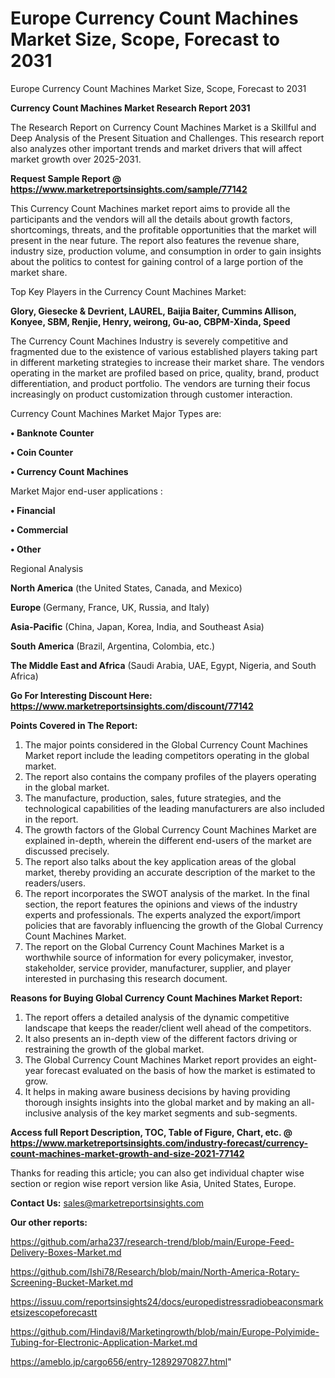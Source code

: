 # Europe Currency Count Machines Market Size, Scope, Forecast to 2031
 Europe Currency Count Machines Market Size, Scope, Forecast to 2031

<strong>Currency Count Machines Market Research Report 2031</strong>

The Research Report on Currency Count Machines Market is a Skillful and Deep Analysis of the Present Situation and Challenges. This research report also analyzes other important trends and market drivers that will affect market growth over 2025-2031.

<strong>Request Sample Report @ <a href=https://www.marketreportsinsights.com/sample/77142>https://www.marketreportsinsights.com/sample/77142</a></strong>

This Currency Count Machines market report aims to provide all the participants and the vendors will all the details about growth factors, shortcomings, threats, and the profitable opportunities that the market will present in the near future. The report also features the revenue share, industry size, production volume, and consumption in order to gain insights about the politics to contest for gaining control of a large portion of the market share.

Top Key Players in the Currency Count Machines Market:

<strong>Glory, Giesecke & Devrient, LAUREL, Baijia Baiter, Cummins Allison, Konyee, SBM, Renjie, Henry, weirong, Gu-ao, CBPM-Xinda, Speed</strong>

The Currency Count Machines Industry is severely competitive and fragmented due to the existence of various established players taking part in different marketing strategies to increase their market share. The vendors operating in the market are profiled based on price, quality, brand, product differentiation, and product portfolio. The vendors are turning their focus increasingly on product customization through customer interaction.

Currency Count Machines Market Major Types are:

<strong>• Banknote Counter

• Coin Counter

• Currency Count Machines</strong>

Market Major end-user applications :

<strong>• Financial

• Commercial

• Other</strong>

Regional Analysis

</u><strong><b>North America</b></strong> (the United States, Canada, and Mexico)

<strong><b>Europe </b></strong>(Germany, France, UK, Russia, and Italy)

<strong><b>Asia-Pacific</b></strong> (China, Japan, Korea, India, and Southeast Asia)

<strong><b>South America</b></strong> (Brazil, Argentina, Colombia, etc.)

<strong><b>The Middle East and Africa</b></strong> (Saudi Arabia, UAE, Egypt, Nigeria, and South Africa)

<strong>Go For Interesting Discount Here: <a href=https://www.marketreportsinsights.com/discount/77142>https://www.marketreportsinsights.com/discount/77142</a></strong>

<strong>Points Covered in The Report:</strong>
<ol>
  <li>The major points considered in the Global Currency Count Machines Market report include the leading competitors operating in the global market.</li>
  <li>The report also contains the company profiles of the players operating in the global market.</li>
  <li>The manufacture, production, sales, future strategies, and the technological capabilities of the leading manufacturers are also included in the report.</li>
  <li>The growth factors of the Global Currency Count Machines Market are explained in-depth, wherein the different end-users of the market are discussed precisely.</li>
  <li>The report also talks about the key application areas of the global market, thereby providing an accurate description of the market to the readers/users.</li>
  <li>The report incorporates the SWOT analysis of the market. In the final section, the report features the opinions and views of the industry experts and professionals. The experts analyzed the export/import policies that are favorably influencing the growth of the Global Currency Count Machines Market.</li>
  <li>The report on the Global Currency Count Machines Market is a worthwhile source of information for every policymaker, investor, stakeholder, service provider, manufacturer, supplier, and player interested in purchasing this research document.</li>
</ol>
<strong>Reasons for Buying Global Currency Count Machines Market Report:</strong>

<ol>
  <li>The report offers a detailed analysis of the dynamic competitive landscape that keeps the reader/client well ahead of the competitors.</li>
  <li>It also presents an in-depth view of the different factors driving or restraining the growth of the global market.</li>
  <li>The Global Currency Count Machines Market report provides an eight-year forecast evaluated on the basis of how the market is estimated to grow.</li>
  <li>It helps in making aware business decisions by having providing thorough insights insights into the global market and by making an all-inclusive analysis of the key market segments and sub-segments.</li>
</ol>
<strong>Access full Report Description, TOC, Table of Figure, Chart, etc. @ <a href=https://www.marketreportsinsights.com/industry-forecast/currency-count-machines-market-growth-and-size-2021-77142>https://www.marketreportsinsights.com/industry-forecast/currency-count-machines-market-growth-and-size-2021-77142</a></strong>


Thanks for reading this article; you can also get individual chapter wise section or region wise report version like Asia, United States, Europe.

<strong>Contact Us:</strong>
sales@marketreportsinsights.com

<strong>Our other reports:</strong>

<a href=https://github.com/arha237/research-trend/blob/main/Europe-Feed-Delivery-Boxes-Market.md>https://github.com/arha237/research-trend/blob/main/Europe-Feed-Delivery-Boxes-Market.md</a>

<a href=https://github.com/Ishi78/Research/blob/main/North-America-Rotary-Screening-Bucket-Market.md>https://github.com/Ishi78/Research/blob/main/North-America-Rotary-Screening-Bucket-Market.md</a>

<a href=https://issuu.com/reportsinsights24/docs/europedistressradiobeaconsmarketsizescopeforecastt>https://issuu.com/reportsinsights24/docs/europedistressradiobeaconsmarketsizescopeforecastt</a>

<a href=https://github.com/Hindavi8/Marketingrowth/blob/main/Europe-Polyimide-Tubing-for-Electronic-Application-Market.md>https://github.com/Hindavi8/Marketingrowth/blob/main/Europe-Polyimide-Tubing-for-Electronic-Application-Market.md</a>

<a href=https://ameblo.jp/cargo656/entry-12892970827.html>https://ameblo.jp/cargo656/entry-12892970827.html</a>"
